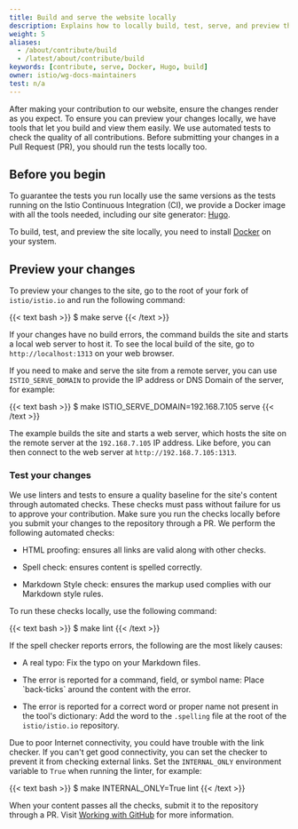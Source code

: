 ```yaml
---
title: Build and serve the website locally
description: Explains how to locally build, test, serve, and preview the website.
weight: 5
aliases:
  - /about/contribute/build
  - /latest/about/contribute/build
keywords: [contribute, serve, Docker, Hugo, build]
owner: istio/wg-docs-maintainers
test: n/a
---
```


After making your contribution to our website, ensure the changes
render as you expect. To ensure you can preview your changes locally, we have
tools that let you build and view them easily. We use automated tests to check
the quality of all contributions. Before submitting your changes in a Pull
Request (PR), you should run the tests locally too.

## Before you begin

To guarantee the tests you run locally use the same versions as the tests
running on the Istio Continuous Integration (CI), we provide a Docker image with
all the tools needed, including our site generator: [Hugo](https://gohugo.io/).

To build, test, and preview the site locally, you need to install
[Docker](https://www.docker.com/get-started) on your system.

## Preview your changes

To preview your changes to the site, go to the root of your fork of
`istio/istio.io` and run the following command:

{{< text bash >}}
$ make serve
{{< /text >}}

If your changes have no build errors, the command builds the site and starts a
local web server to host it. To see the local build of the site, go to
`http://localhost:1313` on your web browser.

If you need to make and serve the site from a remote server, you can use
`ISTIO_SERVE_DOMAIN` to provide the IP address or DNS Domain of the server, for
example:

{{< text bash >}}
$ make ISTIO_SERVE_DOMAIN=192.168.7.105 serve
{{< /text >}}

The example builds the site and starts a web server, which hosts the site on the
remote server at the `192.168.7.105` IP address. Like before, you can then
connect to the web server at `http://192.168.7.105:1313`.

### Test your changes

We use linters and tests to ensure a quality baseline for the site's content
through automated checks. These checks must pass without failure for us to
approve your contribution. Make sure you run the checks locally before you
submit your changes to the repository through a PR. We perform the following
automated checks:

- HTML proofing: ensures all links are valid along with other checks.

- Spell check: ensures content is spelled correctly.

- Markdown Style check: ensures the markup used complies with our Markdown style
  rules.

To run these checks locally, use the following command:

{{< text bash >}}
$ make lint
{{< /text >}}

If the spell checker reports errors, the following are the most likely causes:

- A real typo: Fix the typo on your Markdown files.

- The error is reported for a command, field, or symbol name: Place
  \`back-ticks\` around the content with the error.

- The error is reported for a correct word or proper name not present in the
  tool's dictionary: Add the word to the `.spelling` file at the root of the
  `istio/istio.io` repository.

Due to poor Internet connectivity, you could have trouble with the link checker.
If you can't get good connectivity, you can set the checker to prevent it from
checking external links. Set the `INTERNAL_ONLY` environment variable to `True`
when running the linter, for example:

{{< text bash >}}
$ make INTERNAL_ONLY=True lint
{{< /text >}}

When your content passes all the checks, submit it to the repository through a
PR. Visit [Working with GitHub](/docs/releases/contribute/github) for more
information.
